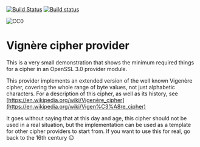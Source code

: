 [![Build Status](https://travis-ci.com/provider-corner/vigenere.svg?branch=master)](https://travis-ci.com/provider-corner/vigenere)
[![Build status](https://ci.appveyor.com/api/projects/status/kd0h87r4vljwm0qp/branch/master?svg=true)](https://ci.appveyor.com/project/provider-corner/vigenere/branch/master)

![CC0](http://i.creativecommons.org/p/zero/1.0/88x15.png)

Vignère cipher provider
=======================

This is a very small demonstration that shows the minimum required
things for a cipher in an OpenSSL 3.0 provider module.

This provider implements an extended version of the well known
Vigenère cipher, covering the whole range of byte values, not just
alphabetic characters.
For a description of this cipher, as well as its history, see
[https://en.wikipedia.org/wiki/Vigenère_cipher](https://en.wikipedia.org/wiki/Vigen%C3%A8re_cipher)

It goes without saying that at this day and age, this cipher should
not be used in a real situation, but the implementation can be used as
a template for other cipher providers to start from.
If you want to use this for real, go back to the 16th century :wink:

